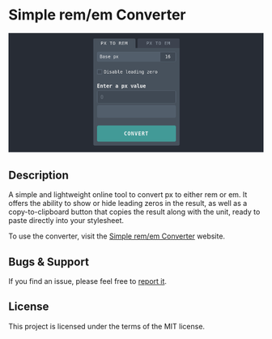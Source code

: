 # Simple rem/em Converter

![](./screenshot.png)

## Description

A simple and lightweight online tool to convert px to either rem or em. It offers the ability to show or hide leading zeros in the result, as well as a copy-to-clipboard button that copies the result along with the unit, ready to paste directly into your stylesheet.

To use the converter, visit the [Simple rem/em Converter](https://dusan-b.github.io/simple-rem-em-converter) website.

## Bugs & Support
If you find an issue, please feel free to [report it](https://github.com/dusan-b/simple-rem-em-converter/issues).

## License

This project is licensed under the terms of the MIT license.
